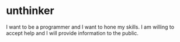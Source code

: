 # unthinker
I want to be a programmer and I want to hone my skills. I am willing to accept help and I will provide information to the public.
